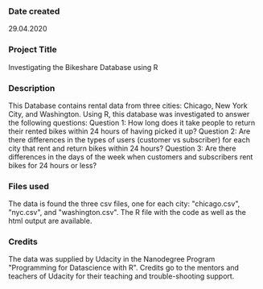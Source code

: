 ### Date created
29.04.2020

### Project Title
Investigating the Bikeshare Database using R

### Description
This Database contains rental data from three cities: Chicago, New York City, and Washington. Using R, this database was investigated to answer the following questions:
Question 1: How long does it take people to return their rented bikes within 24 hours of having picked it up?
Question 2: Are there differences in the types of users (customer vs subscriber) for each city that rent and return bikes within 24 hours?
Question 3: Are there differences in the days of the week when customers and subscribers rent bikes for 24 hours or less?

### Files used
The data is found the three csv files, one for each city: "chicago.csv", "nyc.csv", and "washington.csv". The R file with the code as well as the html output are available.

### Credits
The data was supplied by Udacity in the Nanodegree Program "Programming for Datascience with R". Credits go to the mentors and teachers of Udacity for their teaching and trouble-shooting support.  
